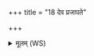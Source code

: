 +++
title = "18 देव प्रजापते"

+++
<details><summary>मूलम् (WS)</summary>

देव प्रजापते वह दुष्वप्न्यं परा वह दुष्वप्न्यम् ।  
अमुष्यामुष्यायणायामुष्याः पुत्राय प्रहिण्मः ॥ १९ ॥
</details>